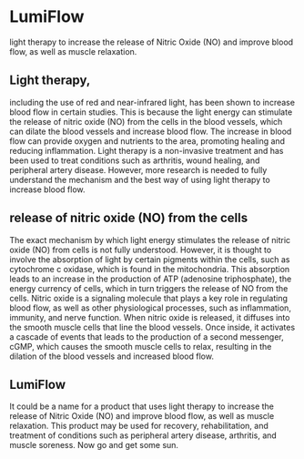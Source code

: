# LumiFlow
light therapy to increase the release of Nitric Oxide (NO) and improve blood flow, as well as muscle relaxation.


## Light therapy, 
including the use of red and near-infrared light, has been shown to increase blood flow in certain studies. This is because the light energy can stimulate the release of nitric oxide (NO) from the cells in the blood vessels, which can dilate the blood vessels and increase blood flow. The increase in blood flow can provide oxygen and nutrients to the area, promoting healing and reducing inflammation. Light therapy is a non-invasive treatment and has been used to treat conditions such as arthritis, wound healing, and peripheral artery disease. However, more research is needed to fully understand the mechanism and the best way of using light therapy to increase blood flow.

## release of nitric oxide (NO) from the cells 
The exact mechanism by which light energy stimulates the release of nitric oxide (NO) from cells is not fully understood. However, it is thought to involve the absorption of light by certain pigments within the cells, such as cytochrome c oxidase, which is found in the mitochondria. This absorption leads to an increase in the production of ATP (adenosine triphosphate), the energy currency of cells, which in turn triggers the release of NO from the cells. Nitric oxide is a signaling molecule that plays a key role in regulating blood flow, as well as other physiological processes, such as inflammation, immunity, and nerve function. When nitric oxide is released, it diffuses into the smooth muscle cells that line the blood vessels. Once inside, it activates a cascade of events that leads to the production of a second messenger, cGMP, which causes the smooth muscle cells to relax, resulting in the dilation of the blood vessels and increased blood flow.

## LumiFlow
It could be a name for a product that uses light therapy to increase the release of Nitric Oxide (NO) and improve blood flow, as well as muscle relaxation. This product may be used for recovery, rehabilitation, and treatment of conditions such as peripheral artery disease, arthritis, and muscle soreness. Now go and get some sun.
